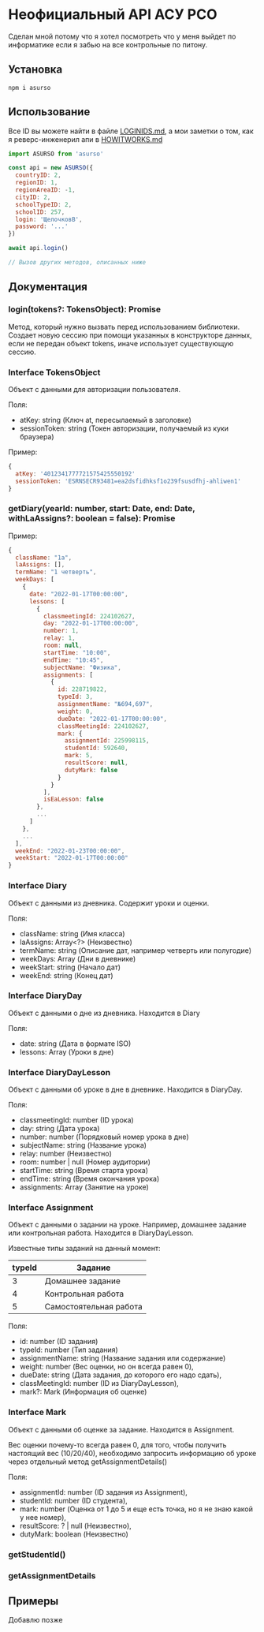 # Неофициальный API АСУ РСО

Сделан мной потому что я хотел посмотреть что у меня выйдет по информатике если я забью на все контрольные по питону.

## Установка 

```
npm i asurso
```

## Использование

Все ID вы можете найти в файле [LOGINIDS.md](LOGINIDS.md), а мои заметки о том, как я реверс-инженерил апи в [HOWITWORKS.md](HOWITWORKS.md)

```javascript
import ASURSO from 'asurso'

const api = new ASURSO({
  countryID: 2,
  regionID: 1,
  regionAreaID: -1,
  cityID: 2,
  schoolTypeID: 2,
  schoolID: 257,
  login: 'ЩелочковВ',
  password: '...'
})

await api.login()

// Вызов других методов, описанных ниже

```

## Документация

### login(tokens?: TokensObject): Promise<TokensObject>

Метод, который нужно вызвать перед использованием библиотеки. Создает новую сессию при помощи указанных в конструкторе данных, если не передан объект tokens, иначе использует существующую сессию.

### Interface TokensObject

Объект с данными для авторизации пользователя.

Поля:

- atKey: string (Ключ at, пересылаемый в заголовке)
- sessionToken: string (Токен авторизации, получаемый из куки браузера)

Пример:

```javascript
{
  atKey: '4012341777721575425550192'
  sessionToken: 'ESRNSECR93481=ea2dsfidhksf1o239fsusdfhj-ahliwen1'
}
```

### getDiary(yearId: number, start: Date, end: Date, withLaAssigns?: boolean = false): Promise<Diary>

Пример:

```javascript
{
  className: "1а",
  laAssigns: [],
  termName: "1 четверть",
  weekDays: [
    {
      date: "2022-01-17T00:00:00",
      lessons: [
        {
          classmeetingId: 224102627,
          day: "2022-01-17T00:00:00",
          number: 1,
          relay: 1,
          room: null,
          startTime: "10:00",
          endTime: "10:45",
          subjectName: "Физика",
          assignments: [
            {
              id: 228719822,
              typeId: 3,
              assignmentName: "№694,697",
              weight: 0,
              dueDate: "2022-01-17T00:00:00",
              classMeetingId: 224102627,
              mark: {
                assignmentId: 225998115,
                studentId: 592640,
                mark: 5,
                resultScore: null,
                dutyMark: false
              }
            }
          ],
          isEaLesson: false
        },
        ...
      ]
    },
    ...
  ],
  weekEnd: "2022-01-23T00:00:00",
  weekStart: "2022-01-17T00:00:00"
}
```

### Interface Diary

Объект с данными из дневника. Содержит уроки и оценки.

Поля:

- className: string (Имя класса)
- laAssigns: Array<?> (Неизвестно)
- termName: string (Описание дат, например четверть или полугодие)
- weekDays: Array<DiaryDay> (Дни в дневнике)
- weekStart: string (Начало дат)
- weekEnd: string (Конец дат)

### Interface DiaryDay

Объект с данными о дне из дневника. Находится в Diary

Поля:

- date: string (Дата в формате ISO)
- lessons: Array<DiaryDayLesson> (Уроки в дне)

### Interface DiaryDayLesson

Объект с данными об уроке в дне в дневнике. Находится в DiaryDay.

Поля:

- classmeetingId: number (ID урока)
- day: string (Дата урока)
- number: number (Порядковый номер урока в дне)
- subjectName: string (Название урока)
- relay: number (Неизвестно)
- room: number | null (Номер аудитории)
- startTime: string (Время старта урока)
- endTime: string (Время окончания урока)
- assignments: Array<Assignment> (Занятие на уроке)

### Interface Assignment

Объект с данными о задании на уроке. Например, домашнее задание или контрольная работа. Находится в DiaryDayLesson.

Известные типы заданий на данный момент:

typeId | Задание
---|---
3|Домашнее задание
4|Контрольная работа
5|Самостоятельная работа

Поля:

- id: number (ID задания)
- typeId: number (Тип задания)
- assignmentName: string (Название задания или содержание)
- weight: number (Вес оценки, но он всегда равен 0),
- dueDate: string (Дата задания, до которого его надо сдать),
- classMeetingId: number (ID из DiaryDayLesson),
- mark?: Mark (Информация об оценке)

### Interface Mark

Объект с данными об оценке за задание. Находится в Assignment.

Вес оценки почему-то всегда равен 0, для того, чтобы получить настоящий вес (10/20/40), необходимо запросить информацию об уроке через отдельный метод getAssignmentDetails()

Поля:

- assignmentId: number (ID задания из Assignment),
- studentId: number (ID студента),
- mark: number (Оценка от 1 до 5 и еще есть точка, но я не знаю какой у нее номер),
- resultScore: ? | null (Неизвестно),
- dutyMark: boolean (Неизвестно)

### getStudentId()



### getAssignmentDetails

## Примеры

Добавлю позже
